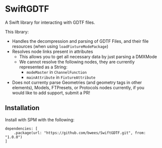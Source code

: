 # SwiftGDTF
A Swift library for interacting with GDTF files.

This library:
- Handles the decompression and parsing of GDTF Files, and their file resources (when using `loadFixtureModePackage`)
- Resolves node links present in attributes
  - This allows you to get all necessary data by just parsing a DMXMode
  - We cannot resolve the following nodes, they are currently represented as a String:
    - `modeMaster` in `ChannelFunction`
    - `mainAttribute` in `FixtureAttribute`
- Does not currenty parse Geometries (and geometry tags in other elements), Models, FTPresets, or Protocols nodes currently, if you would like to add support, submit a PR!

## Installation
Install with SPM with the following:

```
dependencies: [
    .package(url: "https://github.com/bwees/SwiftGDTF.git", from: "1.0.0")
]
```
